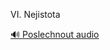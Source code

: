 
VI. Nejistota

[🔊 Poslechnout audio](/data/7-paragraphs/audio/chapter_29/para_005-VI-Nejistota.mp3)
